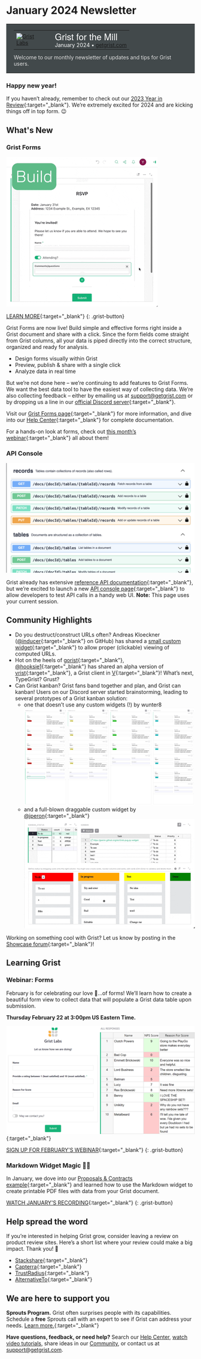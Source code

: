 # January 2024 Newsletter

<style>
  /* restore some poorly overridden defaults */
  .newsletter-header .table {
    background-color: initial;
    border: initial;
  }
  .newsletter-header .table > tbody > tr > td {
    padding: initial;
    border: initial;
    vertical-align: initial;
  }
  .newsletter-header img.header-img {
    padding: initial;
    max-width: initial;
    display: initial;
    padding: initial;
    line-height: initial;
    background-color: initial;
    border: initial;
    border-radius: initial;
    margin: initial;
  }

  /* copy newsletter styles, with a prefix for sufficient specificity */
  .newsletter-header .header {
    border: none;
    padding: 0;
    margin: 0;
  }
  .newsletter-header table > tbody > tr > td.header-image {
    width: 80px;
    padding-right: 16px;
  }
  .newsletter-header table > tbody > tr > td.header-text {
    background-color: #42494B;
    padding: 16px 20px;
  }
  .newsletter-header table.header-top {
    border: none;
    padding: 0;
    margin: 0;
    width: 100%;
  }
  .header-title {
    font-family: Helvetica Neue, Helvetica, Arial, sans-serif;
    font-size: 24px;
    line-height: 28px;
    color: #FFFFFF;
  }
  .header-month {
    color: #FFFFFF;
  }
  .header-welcome {
    margin-top: 12px;
    color: #FFFFFF;
  }
  .newsletter-summary {
    background-color: #e3fff5;
    margin: 0;
    padding: 10px;
  }
  .newsletter-summary-header {
    text-align: center;
    padding-bottom: 10px;
    border-bottom: 1px solid lightgrey;
  }
  .newsletter-summary ul {
    padding-left: 20px;
  }
  .newsletter-summary li {
    margin-bottom: 10px;
  }
  .newsletter-summary li p {
    margin: 0px
  }
</style>
<div class="newsletter-header">
<table class="header" cellpadding="0" cellspacing="0" border="0"><tr>
  <td class="header-text">
    <table class="header-top"><tr>
      <td class="header-image">
        <a href="https://www.getgrist.com">
          <img class="header-img" src="/images/newsletters/grist-labs.png" width="80" height="80" alt="Grist Labs" border="0">
        </a>
      </td>
      <td class="header-top-text">
        <div class="header-title">Grist for the Mill</div>
        <div class="header-month">January 2024
          &#8226; <a href="https://www.getgrist.com/">getgrist.com</a></div>
      </td>
    </tr></table>
    <div class="header-welcome" style="color: #e0e0e0;">
      Welcome to our monthly newsletter of updates and tips for Grist users.
    </div>
  </td>
</tr></table>
</div>

### Happy new year! 
If you haven’t already, remember to check out our [2023 Year in Review](https://www.getgrist.com/blog/grist-2023-year-in-review/){:target="\_blank"}. We’re extremely excited for 2024 and are kicking things off in top form. 😉

## What's New

### Grist Forms

![Grist Forms!](../images/newsletters/2024-01/forms-reel2.gif)

[LEARN MORE](https://www.getgrist.com/forms/){:target="\_blank"}
{: .grist-button}

Grist Forms are now live! Build simple and effective forms right inside a Grist document and share with a click. Since the form fields come straight from Grist columns, all your data is piped directly into the correct structure, organized and ready for analysis.

* Design forms visually within Grist
* Preview, publish & share with a single click
* Analyze data in real time

But we’re not done here – we’re continuing to add features to Grist Forms. We want the best data tool to have the easiest way of collecting data. We’re also collecting feedback – either by emailing us at support@getgrist.com or by dropping us a line in our [official Discord server](https://discord.com/invite/MYKpYQ3fbP){:target="\_blank"}.

Visit our [Grist Forms page](https://www.getgrist.com/forms/){:target="\_blank"} for more information, and dive into our [Help Center](https://support.getgrist.com/widget-form/){:target="\_blank"} for complete documentation.

For a hands-on look at forms, check out [this month’s webinar](https://www.getgrist.com/webinars/form-widget/?utm_source=support-newsletter&utm_medium=internal&utm_campaign=build-webinar&utm_term=february-2024){:target="\_blank"} all about them!

### API Console

![Grist API console](../images/newsletters/2024-01/api-console.png)

Grist already has extensive [reference API documentation](https://support.getgrist.com/api/#section/Authentication){:target="\_blank"}, but we’re excited to launch a new [API console page](https://gristlabs.getgrist.com/apiconsole){:target="\_blank"} to allow developers to test API calls in a handy web UI. **Note:** This page uses your current session.

## Community Highlights

* Do you destruct/construct URLs often? Andreas Kloeckner ([@inducer](https://github.com/inducer){:target="\_blank"} on GitHub) has shared a [small custom widget](https://community.getgrist.com/t/widget-to-show-a-computed-url/3976){:target="\_blank"} to allow proper (clickable) viewing of computed URLs. 
* Hot on the heels of [gorist](https://github.com/CoverWhale/gorist){:target="\_blank"}, [@hooksie1](https://github.com/hooksie1){:target="\_blank"} has shared an alpha version of [vrist](https://github.com/SencilloDev/vrist){:target="\_blank"}, a Grist client in [V](https://vlang.io/){:target="\_blank"}! What’s next, TypeGrist? Grust?
* Can Grist kanban? Grist fans band together and plan, and Grist can kanban! Users on our Discord server started brainstorming, leading to several prototypes of a Grist kanban solution:
    - one that doesn’t use any custom widgets (!) by wunter8
![wunter8's kanban prototype](../images/newsletters/2024-01/kanban-native.png)
    - and a full-blown draggable custom widget by [@jperon](https://github.com/jperon){:target="\_blank"}
![jperon's kanban prototype](../images/newsletters/2024-01/kanban-widget.gif)

Working on something cool with Grist? Let us know by posting in the [Showcase forum](https://community.getgrist.com/c/showcase/8){:target="\_blank"}!

## Learning Grist

### Webinar: Forms

February is for celebrating our love 💖…of forms! We’ll learn how to create a beautiful form view to collect data that will populate a Grist data table upon submission.

**Thursday February 22 at 3:00pm US Eastern Time.**

[![Grist Forms](../images/newsletters/2024-01/webinar-forms.png)](https://www.getgrist.com/webinars/form-widget/?utm_source=support-newsletter&utm_medium=internal&utm_campaign=build-webinar&utm_term=february-2024){:target="\_blank"}

[SIGN UP FOR FEBRUARY'S WEBINAR](https://www.getgrist.com/webinars/form-widget/?utm_source=support-newsletter&utm_medium=internal&utm_campaign=build-webinar&utm_term=february-2024){:target="\_blank"}
{: .grist-button}

### Markdown Widget Magic 🧙‍♂️

In January, we dove into our [Proposals & Contracts example](https://support.getgrist.com/examples/2023-07-proposals-contracts/){:target="\_blank"} and learned how to use the Markdown widget to create printable PDF files with data from your Grist document.

[WATCH JANUARY'S RECORDING](https://www.getgrist.com/webinars/markdown-widget-magic/){:target="\_blank"}
{: .grist-button}

## Help spread the word
If you’re interested in helping Grist grow, consider leaving a review on product review sites. Here’s a short list where your review could make a big impact. Thank you! 🙏

* [Stackshare](https://stackshare.io/getgrist){:target="\_blank"}
* [Capterra](https://www.capterra.com/p/232821/Grist/){:target="\_blank"}
* [TrustRadius](https://www.trustradius.com/products/grist/){:target="\_blank"}
* [AlternativeTo](https://alternativeto.net/software/grist/about/){:target="\_blank"}

## We are here to support you

**Sprouts Program.** Grist often surprises people with its capabilities. Schedule a **free** Sprouts call with an expert to see if Grist can address your needs. [Learn more.](https://www.getgrist.com/sprouts-program/){:target="\_blank"}

**Have questions, feedback, or need help?** Search our [Help Center](../index.md), [watch video
tutorials](https://www.youtube.com/channel/UCx0ioQrrC-bIrkmZ7ZULr0g/playlists), share ideas in our
[Community](https://community.getgrist.com), or contact us at <support@getgrist.com>.